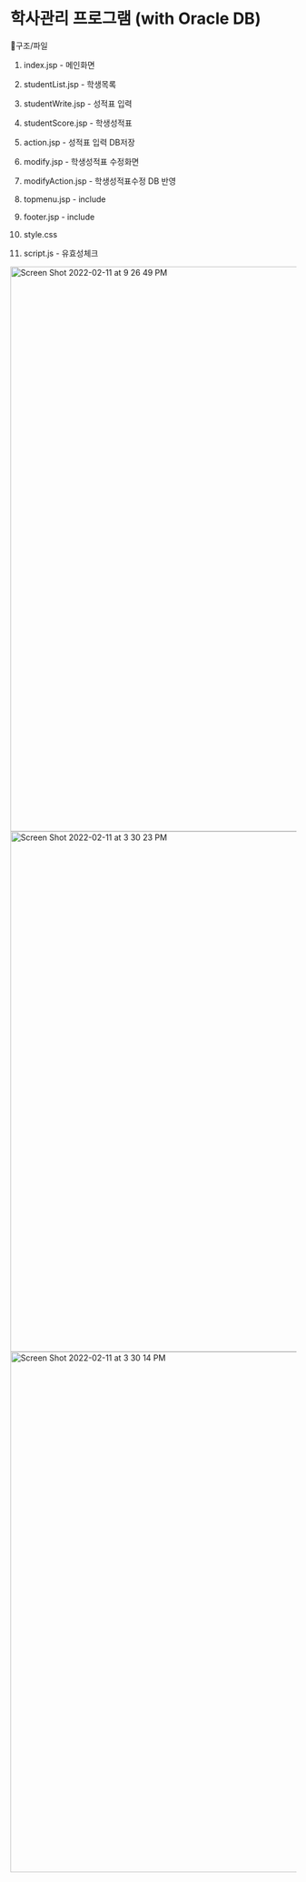 # 학사관리 프로그램 (with Oracle DB)

📌구조/파일

1. index.jsp - 메인화면

2. studentList.jsp - 학생목록

3. studentWrite.jsp - 성적표 입력

4. studentScore.jsp - 학생성적표

5. action.jsp - 성적표 입력 DB저장

6. modify.jsp - 학생성적표 수정화면

7. modifyAction.jsp - 학생성적표수정 DB 반영

8. topmenu.jsp - include

9. footer.jsp - include

10. style.css 

11. script.js - 유효성체크

<img width="993" alt="Screen Shot 2022-02-11 at 9 26 49 PM" src="https://user-images.githubusercontent.com/91236026/153591282-fa7e400e-0bb9-4c0b-a1f1-4c9e3180589c.png">
<img width="915" alt="Screen Shot 2022-02-11 at 3 30 23 PM" src="https://user-images.githubusercontent.com/91236026/153590704-98b493a3-579e-4bae-907c-13c7e6b28fb0.png">
<img width="915" alt="Screen Shot 2022-02-11 at 3 30 14 PM" src="https://user-images.githubusercontent.com/91236026/153590726-5930fc16-1d71-453f-8259-0749e8b347be.png">

